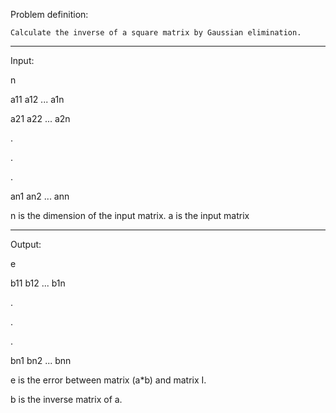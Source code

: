Problem definition:

    Calculate the inverse of a square matrix by Gaussian elimination.


----------------------------

Input:

n

a11 a12 ... a1n

a21 a22 ... a2n

.

.

.

an1 an2 ... ann

n is the dimension of the input matrix.
a is the input matrix

-------------------------------

Output:

e

b11 b12 ... b1n

.

.

.

bn1 bn2 ... bnn

e is the error between matrix (a*b) and matrix I.

b is the inverse matrix of a.
